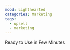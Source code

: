 ```yaml
---
mood: Lighthearted
categories: Marketing
tags:
  - upsell
  - marketing
---
```

Ready to Use in Few Minutes